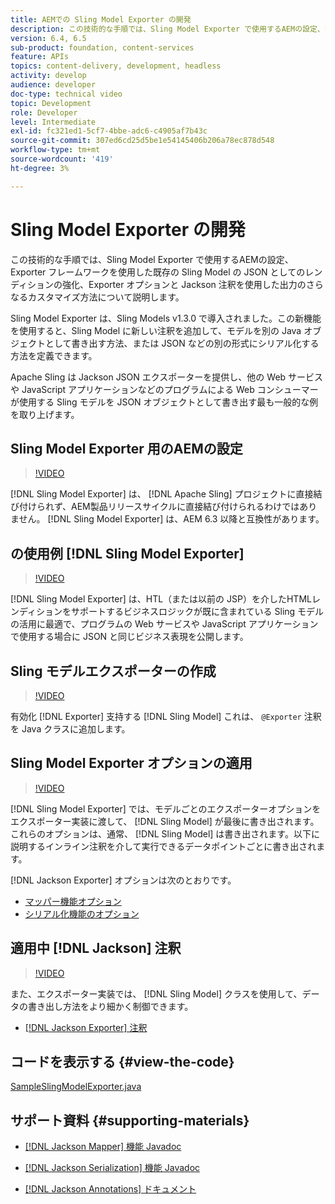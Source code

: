 ```yaml
---
title: AEMでの Sling Model Exporter の開発
description: この技術的な手順では、Sling Model Exporter で使用するAEMの設定、Exporter フレームワークを使用した既存の Sling Model の JSON としてのレンディションの強化、Exporter オプションと Jackson 注釈を使用した出力のさらなるカスタマイズ方法について説明します。
version: 6.4, 6.5
sub-product: foundation, content-services
feature: APIs
topics: content-delivery, development, headless
activity: develop
audience: developer
doc-type: technical video
topic: Development
role: Developer
level: Intermediate
exl-id: fc321ed1-5cf7-4bbe-adc6-c4905af7b43c
source-git-commit: 307ed6cd25d5be1e54145406b206a78ec878d548
workflow-type: tm+mt
source-wordcount: '419'
ht-degree: 3%

---
```


# Sling Model Exporter の開発

この技術的な手順では、Sling Model Exporter で使用するAEMの設定、Exporter フレームワークを使用した既存の Sling Model の JSON としてのレンディションの強化、Exporter オプションと Jackson 注釈を使用した出力のさらなるカスタマイズ方法について説明します。

Sling Model Exporter は、Sling Models v1.3.0 で導入されました。この新機能を使用すると、Sling Model に新しい注釈を追加して、モデルを別の Java オブジェクトとして書き出す方法、または JSON などの別の形式にシリアル化する方法を定義できます。

Apache Sling は Jackson JSON エクスポーターを提供し、他の Web サービスや JavaScript アプリケーションなどのプログラムによる Web コンシューマーが使用する Sling モデルを JSON オブジェクトとして書き出す最も一般的な例を取り上げます。

## Sling Model Exporter 用のAEMの設定

>[!VIDEO](https://video.tv.adobe.com/v/16862/?quality=12&learn=on)

[!DNL Sling Model Exporter] は、 [!DNL Apache Sling] プロジェクトに直接結び付けられず、AEM製品リリースサイクルに直接結び付けられるわけではありません。 [!DNL Sling Model Exporter] は、AEM 6.3 以降と互換性があります。

## の使用例 [!DNL Sling Model Exporter]

>[!VIDEO](https://video.tv.adobe.com/v/16863/?quality=12&learn=on)

[!DNL Sling Model Exporter] は、HTL（または以前の JSP）を介したHTMLレンディションをサポートするビジネスロジックが既に含まれている Sling モデルの活用に最適で、プログラムの Web サービスや JavaScript アプリケーションで使用する場合に JSON と同じビジネス表現を公開します。

## Sling モデルエクスポーターの作成

>[!VIDEO](https://video.tv.adobe.com/v/16864/?quality=12&learn=on)

有効化 [!DNL Exporter] 支持する [!DNL Sling Model] これは、 `@Exporter` 注釈を Java クラスに追加します。

## Sling Model Exporter オプションの適用

>[!VIDEO](https://video.tv.adobe.com/v/16865/?quality=12&learn=on)

[!DNL Sling Model Exporter] では、モデルごとのエクスポーターオプションをエクスポーター実装に渡して、 [!DNL Sling Model] が最後に書き出されます。 これらのオプションは、通常、 [!DNL Sling Model] は書き出されます。以下に説明するインライン注釈を介して実行できるデータポイントごとに書き出されます。

[!DNL Jackson Exporter] オプションは次のとおりです。

* [マッパー機能オプション](https://static.javadoc.io/com.fasterxml.jackson.core/jackson-databind/2.8.5/com/fasterxml/jackson/databind/MapperFeature.html)
* [シリアル化機能のオプション](https://static.javadoc.io/com.fasterxml.jackson.core/jackson-databind/2.8.5/com/fasterxml/jackson/databind/SerializationFeature.html)

## 適用中 [!DNL Jackson] 注釈

>[!VIDEO](https://video.tv.adobe.com/v/16866/?quality=12&learn=on)

また、エクスポーター実装では、 [!DNL Sling Model] クラスを使用して、データの書き出し方法をより細かく制御できます。

* [[!DNL Jackson Exporter] 注釈](https://github.com/FasterXML/jackson-annotations/wiki/Jackson-Annotations)

## コードを表示する {#view-the-code}

[SampleSlingModelExporter.java](https://github.com/Adobe-Consulting-Services/acs-aem-samples/blob/master/core/src/main/java/com/adobe/acs/samples/models/SampleSlingModelExporter.java)

## サポート資料 {#supporting-materials}

* [[!DNL Jackson Mapper] 機能 Javadoc](https://static.javadoc.io/com.fasterxml.jackson.core/jackson-databind/2.8.5/com/fasterxml/jackson/databind/MapperFeature.html)
* [[!DNL Jackson Serialization] 機能 Javadoc](https://static.javadoc.io/com.fasterxml.jackson.core/jackson-databind/2.8.5/com/fasterxml/jackson/databind/SerializationFeature.html)

* [[!DNL Jackson Annotations] ドキュメント](https://github.com/FasterXML/jackson-annotations/wiki/Jackson-Annotations)

